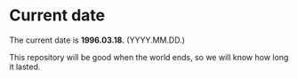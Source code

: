 # Current date

The current date is **1996.03.18.** (YYYY.MM.DD.)

This repository will be good when the world ends, so we will know how long it lasted.